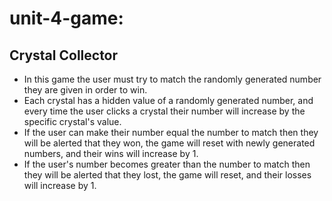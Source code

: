 # unit-4-game:
## Crystal Collector
* In this game the user must try to match the randomly generated number they are given in order to win.
* Each crystal has a hidden value of a randomly generated number, and every time the user clicks a crystal their number will increase by the specific crystal's value.
* If the user can make their number equal the number to match then they will be alerted that they won, the game will reset with newly generated numbers, and their wins will increase by 1.
* If the user's number becomes greater than the number to match then they will be alerted that they lost, the game will reset, and their losses will increase by 1.

